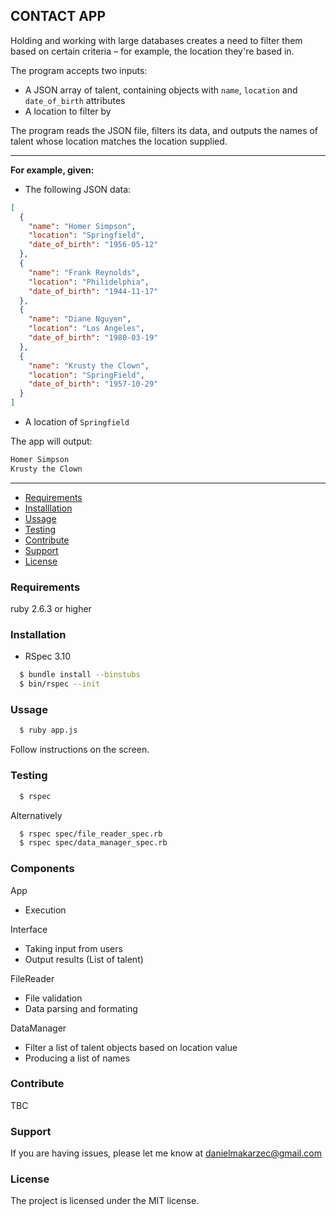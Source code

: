 
## CONTACT APP

Holding and working with large databases creates a need to filter them based on certain criteria – for example, the location they're based in.

The program accepts two inputs:

-   A JSON array of talent, containing objects with `name`, `location` and `date_of_birth` attributes
-   A location to filter by

The program reads the JSON file, filters its data, and outputs the names of talent whose location matches the location supplied.

---
**For example, given:**

-   The following JSON data:

```json
[
  {
    "name": "Homer Simpson",
    "location": "Springfield",
    "date_of_birth": "1956-05-12"
  },
  {
    "name": "Frank Reynolds",
    "location": "Philidelphia",
    "date_of_birth": "1944-11-17"
  },
  {
    "name": "Diane Nguyen",
    "location": "Los Angeles",
    "date_of_birth": "1980-03-19"
  },
  {
    "name": "Krusty the Clown",
    "location": "SpringField",
    "date_of_birth": "1957-10-29"
  }
]

```

-   A location of `Springfield`

The app will output:

```bash
Homer Simpson
Krusty the Clown
```
---

  - [Requirements](#requirements)
  - [Installlation](#installation)
  - [Ussage](#ussage)
  - [Testing](#testing)
  - [Contribute](#contribute)
  - [Support](#support)
  - [License](#license)


### Requirements

ruby 2.6.3 or higher

### Installation

+ RSpec 3.10
~~~bash
  $ bundle install --binstubs
  $ bin/rspec --init
~~~
### Ussage

```bash
  $ ruby app.js
```
Follow instructions on the screen.

### Testing

```bash
  $ rspec
```
Alternatively

```bash
  $ rspec spec/file_reader_spec.rb
  $ rspec spec/data_manager_spec.rb
```
### Components

App
- Execution

Interface
- Taking input from users
- Output results (List of talent)

FileReader
- File validation
- Data parsing and formating

DataManager
- Filter a list of talent objects based on location value
- Producing a list of names

### Contribute

TBC

### Support

If you are having issues, please let me know at danielmakarzec@gmail.com

### License

The project is licensed under the MIT license.
